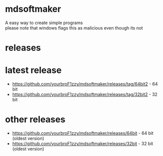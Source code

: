 # mdsoftmaker
A easy way to create simple programs<br>
please note that windows flags this as malicious even though its not<br>
# releases<br>
# latest release<br>
* https://github.com/yourbroF1zzy/mdsoftmaker/releases/tag/64bit2 - 64 bit
* https://github.com/yourbroF1zzy/mdsoftmaker/releases/tag/32bit2 - 32 bit

# other releases<br>
* https://github.com/yourbroF1zzy/mdsoftmaker/releases/64bit - 64 bit (oldest version)
* https://github.com/yourbroF1zzy/mdsoftmaker/releases/32bit - 32 bit (oldest version)
